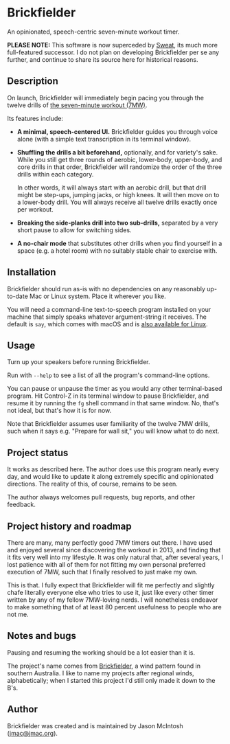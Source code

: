 # Brickfielder

An opinionated, speech-centric seven-minute workout timer.

**PLEASE NOTE:** This software is now superceded by [Sweat](https://github.com/jmacdotorg/sweat), its much more full-featured successor. I do not plan on developing Brickfielder per se any further, and continue to share its source here for historical reasons.

## Description

On launch, Brickfielder will immediately begin pacing you through the twelve drills of [the seven-minute workout (7MW)](http://fogknife.com/2015-01-11-seven-minute-workout.html).

Its features include:

* **A minimal, speech-centered UI.** Brickfielder guides you through voice alone (with a simple text transcription in its terminal window).

* **Shuffling the drills a bit beforehand,** optionally, and for variety's sake. While you still get three rounds of aerobic, lower-body, upper-body, and core drills in that order, Brickfielder will randomize the order of the three drills within each category.

    In other words, it will always start with an aerobic drill, but that drill might be step-ups, jumping jacks, or high knees. It will then move on to a lower-body drill. You will always receive all twelve drills exactly once per workout.
    
* **Breaking the side-planks drill into two sub-drills,** separated by a very short pause to allow for switching sides.

* **A no-chair mode** that substitutes other drills when you find yourself in a space (e.g. a hotel room) with no suitably stable chair to exercise with.

## Installation

Brickfielder should run as-is with no dependencies on any reasonably up-to-date Mac or Linux system. Place it wherever you like.

You will need a command-line text-to-speech program installed on your machine that simply speaks whatever argument-string it receives. The default is `say`, which comes with macOS and is [also available for Linux](http://manpages.ubuntu.com/manpages/trusty/man1/say.1.html).

## Usage

Turn up your speakers before running Brickfielder.

Run with `--help` to see a list of all the program's command-line options.

You can pause or unpause the timer as you would any other terminal-based program. Hit Control-Z in its terminal window to pause Brickfielder, and resume it by running the `fg` shell command in that same window. No, that's not ideal, but that's how it is for now.

Note that Brickfielder assumes user familiarity of the twelve 7MW drills, such when it says e.g. "Prepare for wall sit," you will know what to do next.

## Project status

It works as described here. The author does use this program nearly every day, and would like to update it along extremely specific and opinionated directions. The reality of this, of course, remains to be seen.

The author always welcomes pull requests, bug reports, and other feedback.

## Project history and roadmap

There are many, many perfectly good 7MW timers out there. I have used and enjoyed several since discovering the workout in 2013, and finding that it fits very well into my lifestyle. It was only natural that, after several years, I lost patience with all of them for not fitting my own personal preferred execution of 7MW, such that I finally resolved to just make my own.

This is that. I fully expect that Brickfielder will fit me perfectly and slightly chafe literally everyone else who tries to use it, just like every other timer written by any of my fellow 7MW-loving nerds. I will nonetheless endeavor to make something that of at least 80 percent usefulness to people who are not me.

## Notes and bugs

Pausing and resuming the working should be a lot easier than it is.

The project's name comes from [Brickfielder](https://en.wikipedia.org/wiki/Brickfielder), a wind pattern found in southern Australia. I like to name my projects after regional winds, alphabetically; when I started this project I'd still only made it down to the B's.

## Author

Brickfielder was created and is maintained by Jason McIntosh (jmac@jmac.org).

